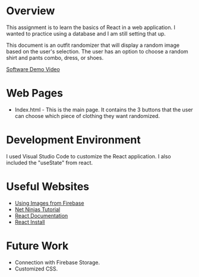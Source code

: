 # Overview

This assignment is to learn the basics of React in a web application. I wanted to practice using a database and I am still setting that up. 

This document is an outfit randomizer that will display a random image based on the user's selection. The user has an option to choose a random shirt and pants combo, dress, or shoes. 

[Software Demo Video](http://youtube.link.goes.here)

# Web Pages

* Index.html - This is the main page. It contains the 3 buttons that the user can choose which piece of clothing they want randomized.

# Development Environment

I used Visual Studio Code to customize the React application. I also included the "useState" from react. 

# Useful Websites

* [Using Images from Firebase](https://firebase.google.com/docs/storage/web/download-files#download_data_via_url)
* [Net Ninjas Tutorial](https://www.youtube.com/watch?v=j942wKiXFu8&list=PL4cUxeGkcC9gZD-Tvwfod2gaISzfRiP9d)
* [React Documentation](https://reactjs.org/docs/getting-started.html)
* [React Install](https://learn.microsoft.com/en-us/windows/dev-environment/javascript/react-on-windows)

# Future Work

* Connection with Firebase Storage.
* Customized CSS.